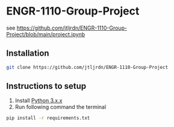 # ENGR-1110-Group-Project

see https://github.com/jtljrdn/ENGR-1110-Group-Project/blob/main/project.ipynb

## Installation

```sh
git clone https://github.com/jtljrdn/ENGR-1110-Group-Project
```

## Instructions to setup

1. Install [Python 3.x.x](https://www.python.org/downloads/)
2. Run following command the terminal

```sh
pip install -r requirements.txt
```
